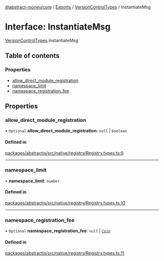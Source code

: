 [@abstract-money/core](../README.md) / [Exports](../modules.md) / [VersionControlTypes](../modules/VersionControlTypes.md) / InstantiateMsg

# Interface: InstantiateMsg

[VersionControlTypes](../modules/VersionControlTypes.md).InstantiateMsg

## Table of contents

### Properties

- [allow\_direct\_module\_registration](VersionControlTypes.InstantiateMsg.md#allow_direct_module_registration)
- [namespace\_limit](VersionControlTypes.InstantiateMsg.md#namespace_limit)
- [namespace\_registration\_fee](VersionControlTypes.InstantiateMsg.md#namespace_registration_fee)

## Properties

### allow\_direct\_module\_registration

• `Optional` **allow\_direct\_module\_registration**: ``null`` \| `boolean`

#### Defined in

[packages/abstractjs/src/native/registry/Registry.types.ts:9](https://github.com/AbstractSDK/frontend/blob/07410073/packages/abstractjs/src/native/registry/Registry.types.ts#L9)

___

### namespace\_limit

• **namespace\_limit**: `number`

#### Defined in

[packages/abstractjs/src/native/registry/Registry.types.ts:10](https://github.com/AbstractSDK/frontend/blob/07410073/packages/abstractjs/src/native/registry/Registry.types.ts#L10)

___

### namespace\_registration\_fee

• `Optional` **namespace\_registration\_fee**: ``null`` \| [`Coin`](VersionControlTypes.Coin.md)

#### Defined in

[packages/abstractjs/src/native/registry/Registry.types.ts:11](https://github.com/AbstractSDK/frontend/blob/07410073/packages/abstractjs/src/native/registry/Registry.types.ts#L11)
